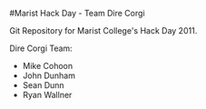 #Marist Hack Day - Team Dire Corgi

Git Repository for Marist College's Hack Day 2011.

Dire Corgi Team:
* Mike Cohoon
* John Dunham
* Sean Dunn
* Ryan Wallner